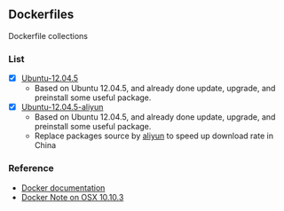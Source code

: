## Dockerfiles

Dockerfile collections

### List

- [x] [Ubuntu-12.04.5](https://registry.hub.docker.com/u/hanksudo/ubuntu-12.04.5/)
    + Based on Ubuntu 12.04.5, and already done update, upgrade, and preinstall some useful package.
- [x] [Ubuntu-12.04.5-aliyun](https://registry.hub.docker.com/u/hanksudo/ubuntu-12.04.5-aliyun/)
    + Based on Ubuntu 12.04.5, and already done update, upgrade, and preinstall some useful package.
    + Replace packages source by [aliyun](http://cn.archive.ubuntu.com/) to speed up download rate in China

### Reference

- [Docker documentation](http://docs.docker.com)
- [Docker Note on OSX 10.10.3](https://gist.github.com/hanksudo/f9abd84a6693d3343150)
